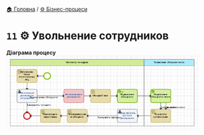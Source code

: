 ﻿[🏠 Головна](../../../README.MD) / [⚙️ Бізнес-процеси](../../README.MD) 

# `11` ⚙️ Увольнение сотрудников

**Діаграма процесу**  
![Діаграма процесу](./Pictures/ProcDiagram.png)